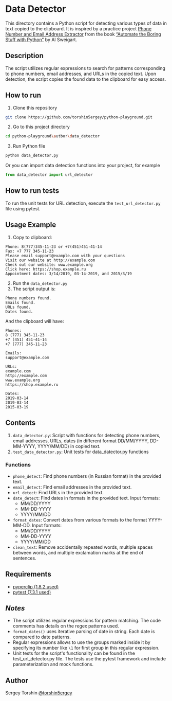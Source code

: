 # Data Detector

This directory contains a Python script for detecting various types of data in text copied to the clipboard. It is inspired by a practice project [Phone Number and Email Address Extractor](https://automatetheboringstuff.com/2e/chapter7/#calibre_link-264) from the book [“Automate the Boring Stuff with Python”](https://automatetheboringstuff.com/) by Al Sweigart.

## Description

The script utilizes regular expressions to search for patterns corresponding to phone numbers, email addresses, and URLs in the copied text. Upon detection, the script copies the found data to the clipboard for easy access.

## How to run

1. Clone this repository
```bash
git clone https://github.com/torshin5ergey/python-playground.git
```
2. Go to this project directory
```bash
cd python-playground\autbor\data_detector
```
3. Run Python file
```bash
python data_detector.py
```
Or you can import data detection functions into your project, for example
```python
from data_detector import url_detector
```

## How to run tests

To run the unit tests for URL detection, execute the `test_url_detector.py` file using pytest.

## Usage Example
1. Copy to clipboard:
```
Phone: 8(777)345-11-23 or +7(451)451-41-14
Fax: +7 777 345-11-23
Please email support@example.com with your questions
Visit our website at http://example.com
Check out our website: www.example.org
Click here: https://shop.example.ru
Appointment dates: 3/14/2019, 03-14-2019, and 2015/3/19
```
2. Run the `data_detector.py`
3. The script output is:
```
Phone numbers found.
Emails found.
URLs found.
Dates found.
```
And the clipboard will have:
```
Phones:
8 (777) 345-11-23
+7 (451) 451-41-14
+7 (777) 345-11-23

Emails:
support@example.com

URLs:
example.com
http://example.com
www.example.org
https://shop.example.ru

Dates:
2019-03-14
2019-03-14
2015-03-19
```

## Contents

1. `data_detector.py`: Script with functions for detecting phone numbers, email addresses, URLs, dates (in different format DD/MM/YYYY, DD-MM-YYYY, YYYY/MM/DD) in copied text.
2. `test_data_detector.py`: Unit tests for data_datector.py functions

### Functions

- `phone_detect`: Find phone numbers (in Russian format) in the provided text.
- `email_detect`: Find email addresses in the provided text.
- `url_detect`: Find URLs in the provided text.
- `date_detect`: Find dates in formats in the provided text. Input formats:
    - MM/DD/YYYY
    - MM-DD-YYYY
    - YYYY/MM/DD
- `format_dates`: Convert dates from various formats to the format YYYY-MM-DD. Input formats:
    - MM/DD/YYYY
    - MM-DD-YYYY
    - YYYY/MM/DD
- `clean_text`: Remove accidentally repeated words, multiple spaces between words, and multiple exclamation marks at the end of sentences.

## Requirements

- [pyperclip (1.8.2 used)](https://pypi.org/project/pyperclip/)
- [pytest (7.3.1 used)](https://docs.pytest.org/en/latest/index.html)

## *Notes*

- The script utilizes regular expressions for pattern matching. The code comments has details on the regex patterns used.
- `format_dates()` uses iterative parsing of date in string. Each date is compared to date patterns.
- Regular expressions allows to use the groups marked inside  it by specifying its number like `\1` for first group in this regular expression.
- Unit tests for the script's functionality can be found in the test_url_detector.py file. The tests use the pytest framework and include parameterization and mock functions.

## Author

Sergey Torshin [@torshin5ergey](https://github.com/torshin5ergey)
